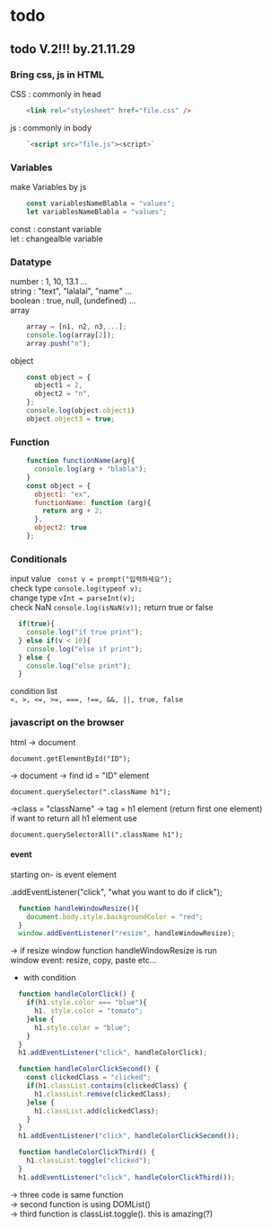 # todo

## todo V.2!!! by.21.11.29

### Bring css, js in HTML

CSS : commonly in head
```HTML
    <link rel="stylesheet" href="file.css" />
```
js : commonly in body
```HTML
    `<script src="file.js"><script>`
```

### Variables
make Variables by js
```javascript
    const variablesNameBlabla = "values";
    let variablesNameBlabla = "values";
```
const : constant variable   
let : changealble variable

### Datatype
number : 1, 10, 13.1 ...    
string : "text", "lalalal", "name" ...  
boolean : true, null, (undefined) ...   
array
```javascript
    array = [n1, n2, n3,...];
    console.log(array[2]);
    array.push("n");
```
object
```javascript
    const object = {
      object1 = 2,
      object2 = "n",
    };
    console.log(object.object1)
    object.object3 = true;
```

### Function
```javascript
    function functionName(arg){
      console.log(arg + "blabla");
    }
    const object = {
      object1: "ex",
      functionName: function (arg){
        return arg + 2;
      },
      object2: true
    };
```

### Conditionals
input value
``` const v = prompt("입력하세요");```    
check type
``` console.log(typeof v); ```    
change type 
``` vInt = parseInt(v); ```   
check NaN
``` console.log(isNaN(v)); ``` return true or false

```javascript
  if(true){
    console.log("if true print");
  } else if(v < 10){
    console.log("else if print");
  } else {
    console.log("else print");
  }
```

condition list    
``` <, >, <=, >=, ===, !==, &&, ||, true, false ```

### javascript on the browser

html -> document

```document.getElementById("ID");```

-> document -> find id = "ID" element

```document.querySelector(".className h1");```

->class = "className" -> tag = h1 element (return first one element)    
if want to return all h1 element use

```document.querySelectorAll(".className h1");```

#### event
starting on- is event element

.addEventListener("click", "what you want to do if click");

```javascript
  function handleWindowResize(){
    document.body.style.backgroundColor = "red";
  }
  window.addEventListener("resize", handleWindowResize);
```
-> if resize window function handleWindowResize is run    
window event: resize, copy, paste etc...

- with condition
```javascript
  function handleColorClick() {
    if(h1.style.color === "blue"){
      h1. style.color = "tomato";
    }else {
      h1.style.color = "blue";
    }
  }
  h1.addEventListener("click", handleColorClick);

  function handleColorClickSecond() {
    const clickedClass = "clicked";
    if(h1.classList.contains(clickedClass) {
      h1.classList.remove(clickedClass);
    }else {
      h1.classList.add(clickedClass);
    }
  }
  h1.addEventListener("click", handleColorClickSecond());

  function handleColorClickThird() {
    h1.classList.toggle("clicked");
  }
  h1.addEventListener("click", handleColorClickThird());
```
-> three code is same function    
-> second function is using DOMList()   
-> third function is classList.toggle(). this is amazing(?)